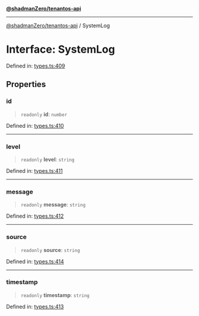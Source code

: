 [**@shadmanZero/tenantos-api**](../README.md)

***

[@shadmanZero/tenantos-api](../globals.md) / SystemLog

# Interface: SystemLog

Defined in: [types.ts:409](https://github.com/shadmanZero/tenantos-api/blob/1519ecac4035082956b06ca1cf266b8ad4cc7904/src/types.ts#L409)

## Properties

### id

> `readonly` **id**: `number`

Defined in: [types.ts:410](https://github.com/shadmanZero/tenantos-api/blob/1519ecac4035082956b06ca1cf266b8ad4cc7904/src/types.ts#L410)

***

### level

> `readonly` **level**: `string`

Defined in: [types.ts:411](https://github.com/shadmanZero/tenantos-api/blob/1519ecac4035082956b06ca1cf266b8ad4cc7904/src/types.ts#L411)

***

### message

> `readonly` **message**: `string`

Defined in: [types.ts:412](https://github.com/shadmanZero/tenantos-api/blob/1519ecac4035082956b06ca1cf266b8ad4cc7904/src/types.ts#L412)

***

### source

> `readonly` **source**: `string`

Defined in: [types.ts:414](https://github.com/shadmanZero/tenantos-api/blob/1519ecac4035082956b06ca1cf266b8ad4cc7904/src/types.ts#L414)

***

### timestamp

> `readonly` **timestamp**: `string`

Defined in: [types.ts:413](https://github.com/shadmanZero/tenantos-api/blob/1519ecac4035082956b06ca1cf266b8ad4cc7904/src/types.ts#L413)
